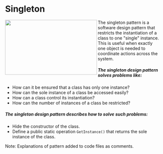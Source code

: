 # Singleton

<img align="left" width="300" height="180" src="https://raw.githubusercontent.com/hamuryen/DesignPatterns/master/src/singleton/uml.png">
The singleton pattern is a software design pattern that restricts the instantiation of a class to one "single" instance. This is useful when exactly one object is needed to coordinate actions across the system.

##### The singleton design pattern solves problems like:
- How can it be ensured that a class has only one instance?
- How can the sole instance of a class be accessed easily?
- How can a class control its instantiation?
- How can the number of instances of a class be restricted?

##### The singleton design pattern describes how to solve such problems: 
- Hide the constructor of the class.
- Define a public static operation `GetInstance()` that returns the sole instance of the class.

Note: Explanations of pattern added to code files as comments.